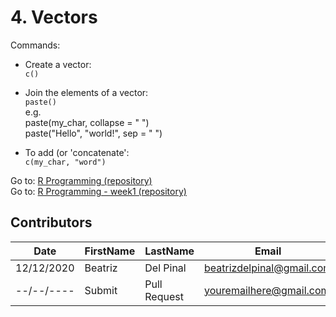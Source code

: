 # 4. Vectors

Commands:
* Create a vector:  
  ```c()```
  
* Join the elements of a vector:  
  ```paste()```  
  e.g.  
  paste(my_char, collapse = " ")  
  paste("Hello", "world!", sep = " ")

* To add (or 'concatenate':  
  ```c(my_char, "word")```

Go to: [R Programming (repository)](https://github.com/bea314/datasciencecoursera/tree/main/2_R%20Programming)  
Go to: [R Programming - week1 (repository)](https://github.com/bea314/datasciencecoursera/tree/main/2_R%20Programming/week%201)

## Contributors
Date | FirstName | LastName | Email
--- | --- | --- | ---
12/12/2020 | Beatriz |  Del Pinal |  <beatrizdelpinal@gmail.com>
--/--/---- | Submit |  Pull Request | <youremailhere@gmail.com>
